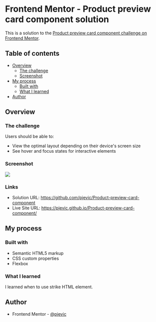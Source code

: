 # Frontend Mentor - Product preview card component solution

This is a solution to the [Product preview card component challenge on Frontend Mentor](https://www.frontendmentor.io/challenges/product-preview-card-component-GO7UmttRfa).

## Table of contents

- [Overview](#overview)
  - [The challenge](#the-challenge)
  - [Screenshot](#screenshot)
- [My process](#my-process)
  - [Built with](#built-with)
  - [What I learned](#what-i-learned)
- [Author](#author)


## Overview

### The challenge

Users should be able to:

- View the optimal layout depending on their device's screen size
- See hover and focus states for interactive elements

### Screenshot

![](./screenshot.jpg)

### Links

- Solution URL: https://github.com/pjevic/Product-preview-card-component
- Live Site URL: https://pjevic.github.io/Product-preview-card-component/

## My process

### Built with

- Semantic HTML5 markup
- CSS custom properties
- Flexbox

### What I learned

I learned when to use strike HTML element.

## Author

- Frontend Mentor - [@pjevic](https://www.frontendmentor.io/profile/pjevic)
